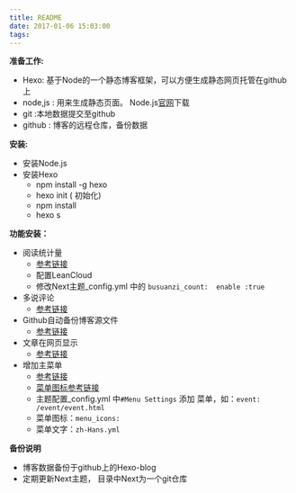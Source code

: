 ```yaml
---
title: README
date: 2017-01-06 15:03:00
tags:
---
```


**准备工作:**
- Hexo: 基于Node的一个静态博客框架，可以方便生成静态网页托管在github上
- node,js : 用来生成静态页面。 Node.js[官网][1]下载
- git :本地数据提交至github
- github : 博客的远程仓库，备份数据

<!-- more -->

  **安装:**
 - 安装Node.js
 - 安装Hexo
	 - npm install -g hexo 
	 - hexo init  ( 初始化)
	 - npm install 
	 - hexo s
	  
**功能安装：**
-  阅读统计量
	- [参考链接][2]
	- 配置LeanCloud
	- 修改Next主题_config.yml  中的 `busuanzi_count:  enable :true`
- 多说评论 
	- [参考链接][3] 
- Github自动备份博客源文件
	- [参考链接][4]
- 文章在网页显示
	- [参考链接][5]
- 增加主菜单
	- [参考链接][6]
	- [菜单图标参考链接][7]
	- 主题配置_config.yml 中`#Menu Settings` 添加 菜单，如：`event: /event/event.html`
	- 菜单图标：`menu_icons:`
	- 菜单文字：`zh-Hans.yml`



**备份说明**

 - 博客数据备份于github上的Hexo-blog
 - 定期更新Next主题， 目录中Next为一个git仓库


  [1]: https://nodejs.org/en/
  [2]: https://notes.wanghao.work/2015-10-21-%E4%B8%BANexT%E4%B8%BB%E9%A2%98%E6%B7%BB%E5%8A%A0%E6%96%87%E7%AB%A0%E9%98%85%E8%AF%BB%E9%87%8F%E7%BB%9F%E8%AE%A1%E5%8A%9F%E8%83%BD.html
  [3]: http://theme-next.iissnan.com/third-party-services.html#duoshuo
  [4]: https://notes.wanghao.work/2015-07-06-%E8%87%AA%E5%8A%A8%E5%A4%87%E4%BB%BDHexo%E5%8D%9A%E5%AE%A2%E6%BA%90%E6%96%87%E4%BB%B6.html
  [5]: http://theme-next.iissnan.com/faqs.html
  [6]: http://theme-next.iissnan.com/getting-started.html#menu-settings
  [7]: http://www.fontawesome.cn/